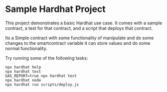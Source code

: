 # Sample Hardhat Project

This project demonstrates a basic Hardhat use case. It comes with a sample contract, a test for that contract, and a script that deploys that contract.

Its a Simple contract with some functionality of manipulate and do some changes to the
smartcontract variable it can store values and do some normal functionality.

Try running some of the following tasks:

```shell
npx hardhat help
npx hardhat test
GAS_REPORT=true npx hardhat test
npx hardhat node
npx hardhat run scripts/deploy.js
```
